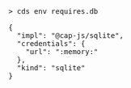 <!-- this file is automatically generated and updated by a github action -->
<pre class="log">
> cds env requires.db

{
  "impl": "@cap-js/sqlite",
  "credentials": {
    "url": ":memory:"
  },
  "kind": "sqlite"
}
</pre>
